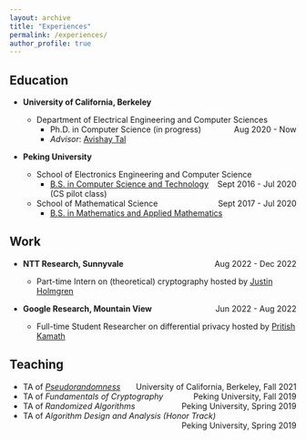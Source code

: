 ```yaml
---
layout: archive
title: "Experiences"
permalink: /experiences/
author_profile: true
---
```


## Education

* <b>University of California, Berkeley</b>
    * Department of Electrical Engineering and Computer Sciences <span style="float:right;"> Aug 2020 - Now </span>
        * Ph.D. in Computer Science (in progress)
        * <i>Advisor</i>: [Avishay Tal](https://www.avishaytal.org/)


* <b>Peking University</b>
    * School of Electronics Engineering and Computer Science <span style="float:right;"> Sept 2016 - Jul 2020 </span>
        * [B.S. in Computer Science and Technology](../slides/Major.pdf) (CS pilot class)
    * School of Mathematical Science <span style="float:right;"> Sept 2017 - Jul 2020 </span>
        * [B.S. in Mathematics and Applied Mathematics](../slides/DoubleMajor.pdf)

## Work 

* <b>NTT Research, Sunnyvale</b><span style="float:right;"> Aug 2022 - Dec 2022 </span>
    * Part-time Intern on (theoretical) cryptography hosted by [Justin Holmgren](http://justinholmgren.com/)


* <b>Google Research, Mountain View</b><span style="float:right;"> Jun 2022 - Aug 2022 </span>
    * Full-time Student Researcher on differential privacy hosted by [Pritish Kamath](https://pritishkamath.github.io/)

## Teaching

* TA of [*Pseudorandomness*](https://www.avishaytal.org/pseudorandomness)  <span style="float:right;">University of California, Berkeley, Fall 2021</span>
* TA of *Fundamentals of Cryptography*  <span style="float:right;">Peking University, Fall 2019</span>
* TA of *Randomized Algorithms*  <span style="float:right;">Peking University, Spring 2019</span>
* TA of *Algorithm Design and Analysis (Honor Track)*  <span style="float:right;">Peking University, Spring 2019</span>

